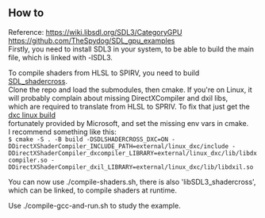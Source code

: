 ## How to 

Reference: https://wiki.libsdl.org/SDL3/CategoryGPU  
https://github.com/TheSpydog/SDL_gpu_examples  
Firstly, you need to install SDL3 in your system, to be able to build the main file, which is linked with -lSDL3. 

To compile shaders from HLSL to SPIRV, you need to build [SDL_shadercross](https://github.com/libsdl-org/SDL_shadercross).   
Clone the repo and load the submodules, then cmake. If you're on Linux, it will probably complain about missing DirectXCompiler and dxil libs,   
which are required to translate from HLSL to SPRIV. To fix that just get the [dxc linux build](https://github.com/microsoft/DirectXShaderCompiler/releases)  
fortunately provided by Microsoft, and set the missing env vars in cmake.   
I recommend something like this:   
`$ cmake -S . -B build -DSDLSHADERCROSS_DXC=ON -DDirectXShaderCompiler_INCLUDE_PATH=external/linux_dxc/include -DDirectXShaderCompiler_dxcompiler_LIBRARY=external/linux_dxc/lib/libdxcompiler.so -DDirectXShaderCompiler_dxil_LIBRARY=external/linux_dxc/lib/libdxil.so`

You can now use ./compile-shaders.sh, there is also 'libSDL3_shadercross', which can be linked, to compile shaders at runtime. 

Use ./compile-gcc-and-run.sh to study the example. 

